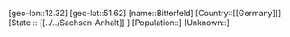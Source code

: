 ﻿---
location: [51.62,12.32]
mapzoom: [7,12] 
mapmarker: city 
type: City
tags:
- geo/City


SpocWebEntityId: 29210
isDeleted: false
confidential: public

---
[geo-lon::12.32]
[geo-lat::51.62]
[name::Bitterfeld]
[Country::[[Germany]]]
[State :: [[../../Sachsen-Anhalt]] ]
[Population::]
[Unknown::]

